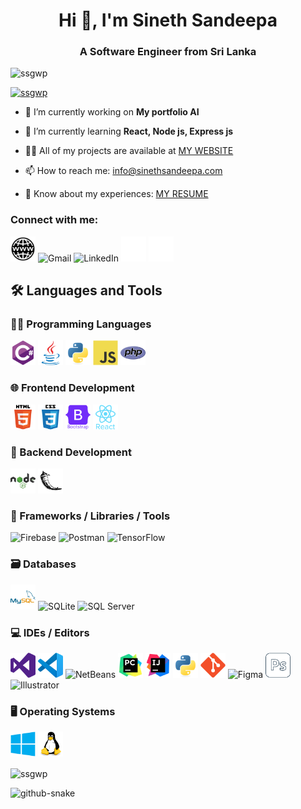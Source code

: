 <h1 align="center">Hi 👋, I'm Sineth Sandeepa</h1>
<h3 align="center">A Software Engineer from Sri Lanka</h3>

<p align="left"> <img src="https://komarev.com/ghpvc/?username=ssgwp&label=Profile%20views&color=0e75b6&style=flat" alt="ssgwp" /> </p>

<p align="left"> <a href="https://github.com/ryo-ma/github-profile-trophy"><img src="https://github-profile-trophy.vercel.app/?username=ssgwp" alt="ssgwp" /></a> </p>

- 🔭 I’m currently working on **My portfolio AI**

- 🌱 I’m currently learning **React, Node js, Express js**

- 👨‍💻 All of my projects are available at <a href="https://sinethsandeepa.com/" target="_blank">MY WEBSITE</a>

- 📫 How to reach me: <a href="mailto:info@sinethsandeepa.com" target="_blank">info@sinethsandeepa.com</a>

- 📄 Know about my experiences: <a href="https://drive.google.com/file/d/11UeRtybeWPid3SOBhnqorEWEdMz0Jq8U/view?usp=sharing" target="_blank">MY RESUME</a>

<h3 align="left">Connect with me:</h3>
<p align="left">
  <img src="https://raw.githubusercontent.com/ssgwp/ssgwp/main/img/web.png" alt="Website" width="40" height="40"/>
  <img src="https://raw.githubusercontent.com/gauravghongde/social-icons/master/SVG/White/Gmail_white.svg" alt="Gmail" width="40" height="40"/>
  <img src="https://raw.githubusercontent.com/rahuldkjain/github-profile-readme-generator/master/src/images/icons/Social/linked-in-alt.svg" alt="LinkedIn" width="40" height="40"/>
  <img src="https://raw.githubusercontent.com/ssgwp/ssgwp/main/img/x.png" alt="X" width="40" height="40"/>
  <img src="https://raw.githubusercontent.com/ssgwp/ssgwp/main/img/whatsapp.png" alt="WhatsApp" width="40" height="40"/>
</p>

## 🛠️ Languages and Tools

### 👨‍💻 Programming Languages
<p align="left">
  <img src="https://raw.githubusercontent.com/devicons/devicon/master/icons/csharp/csharp-original.svg" alt="C#" width="40" height="40"/>
  <img src="https://raw.githubusercontent.com/devicons/devicon/master/icons/java/java-original.svg" alt="Java" width="40" height="40"/>
  <img src="https://raw.githubusercontent.com/devicons/devicon/master/icons/python/python-original.svg" alt="Python" width="40" height="40"/>
  <img src="https://raw.githubusercontent.com/devicons/devicon/master/icons/javascript/javascript-original.svg" alt="JavaScript" width="40" height="40"/>
  <img src="https://raw.githubusercontent.com/devicons/devicon/master/icons/php/php-original.svg" alt="PHP" width="40" height="40"/>
</p>

### 🌐 Frontend Development
<p align="left">
  <img src="https://raw.githubusercontent.com/devicons/devicon/master/icons/html5/html5-original-wordmark.svg" alt="HTML5" width="40" height="40"/>
  <img src="https://raw.githubusercontent.com/devicons/devicon/master/icons/css3/css3-original-wordmark.svg" alt="CSS3" width="40" height="40"/>
  <img src="https://raw.githubusercontent.com/devicons/devicon/master/icons/bootstrap/bootstrap-plain-wordmark.svg" alt="Bootstrap" width="40" height="40"/>
  <img src="https://raw.githubusercontent.com/devicons/devicon/master/icons/react/react-original-wordmark.svg" alt="React" width="40" height="40"/>
</p>

### 🔧 Backend Development
<p align="left">
  <img src="https://raw.githubusercontent.com/devicons/devicon/master/icons/nodejs/nodejs-original-wordmark.svg" alt="Node.js" width="40" height="40"/>
  <img src="https://raw.githubusercontent.com/devicons/devicon/master/icons/flask/flask-original.svg" alt="Flask" width="40" height="40"/>
</p>

### 🧰 Frameworks / Libraries / Tools
<p align="left">
  <img src="https://www.vectorlogo.zone/logos/firebase/firebase-icon.svg" alt="Firebase" width="40" height="40"/>
  <img src="https://www.vectorlogo.zone/logos/getpostman/getpostman-icon.svg" alt="Postman" width="40" height="40"/>
  <img src="https://www.vectorlogo.zone/logos/tensorflow/tensorflow-icon.svg" alt="TensorFlow" width="40" height="40"/>
</p>

### 🗃️ Databases
<p align="left">
  <img src="https://raw.githubusercontent.com/devicons/devicon/master/icons/mysql/mysql-original-wordmark.svg" alt="MySQL" width="40" height="40"/>
  <img src="https://www.vectorlogo.zone/logos/sqlite/sqlite-icon.svg" alt="SQLite" width="40" height="40"/>
  <img src="https://www.svgrepo.com/show/303229/microsoft-sql-server-logo.svg" alt="SQL Server" width="40" height="40"/>
</p>

### 💻 IDEs / Editors
<p align="left">
  <img src="https://raw.githubusercontent.com/devicons/devicon/master/icons/visualstudio/visualstudio-plain.svg" alt="Visual Studio" width="40" height="40"/>
  <img src="https://raw.githubusercontent.com/devicons/devicon/master/icons/vscode/vscode-original.svg" alt="VS Code" width="40" height="40"/>
  <img src="https://upload.wikimedia.org/wikipedia/commons/9/98/Apache_NetBeans_Logo.svg" alt="NetBeans" width="40" height="40"/>
  <img src="https://raw.githubusercontent.com/devicons/devicon/master/icons/pycharm/pycharm-original.svg" alt="PyCharm" width="40" height="40"/>
  <img src="https://raw.githubusercontent.com/devicons/devicon/master/icons/intellij/intellij-original.svg" alt="IntelliJ" width="40" height="40"/>
  <img src="https://raw.githubusercontent.com/devicons/devicon/master/icons/python/python-original.svg" alt="Python IDE" width="40" height="40"/>
  <img src="https://raw.githubusercontent.com/devicons/devicon/master/icons/git/git-original.svg" alt="Git" width="40" height="40"/>
  <img src="https://www.vectorlogo.zone/logos/figma/figma-icon.svg" alt="Figma" width="40" height="40"/>
  <img src="https://raw.githubusercontent.com/devicons/devicon/master/icons/photoshop/photoshop-line.svg" alt="Photoshop" width="40" height="40"/>
  <img src="https://www.vectorlogo.zone/logos/adobe_illustrator/adobe_illustrator-icon.svg" alt="Illustrator" width="40" height="40"/>
</p>

### 🖥️ Operating Systems
<p align="left">
  <img src="https://raw.githubusercontent.com/devicons/devicon/master/icons/windows8/windows8-original.svg" alt="Windows" width="40" height="40"/>
  <img src="https://raw.githubusercontent.com/devicons/devicon/master/icons/linux/linux-original.svg" alt="Linux" width="40" height="40"/>
</p>

<p><img align="center" src="https://github-readme-stats.vercel.app/api/top-langs?username=ssgwp&show_icons=true&locale=en&layout=compact" alt="ssgwp" /></p>

<picture>
  <source media="(prefers-color-scheme: dark)" srcset="https://raw.githubusercontent.com/tobiasmeyhoefer/tobiasmeyhoefer/output/github-snake-dark.svg" />
  <source media="(prefers-color-scheme: light)" srcset="https://raw.githubusercontent.com/tobiasmeyhoefer/tobiasmeyhoefer/output/github-snake.svg" />
  <img alt="github-snake" src="https://raw.githubusercontent.com/tobiasmeyhoefer/tobiasmeyhoefer/output/github-snake.svg" />
</picture>

